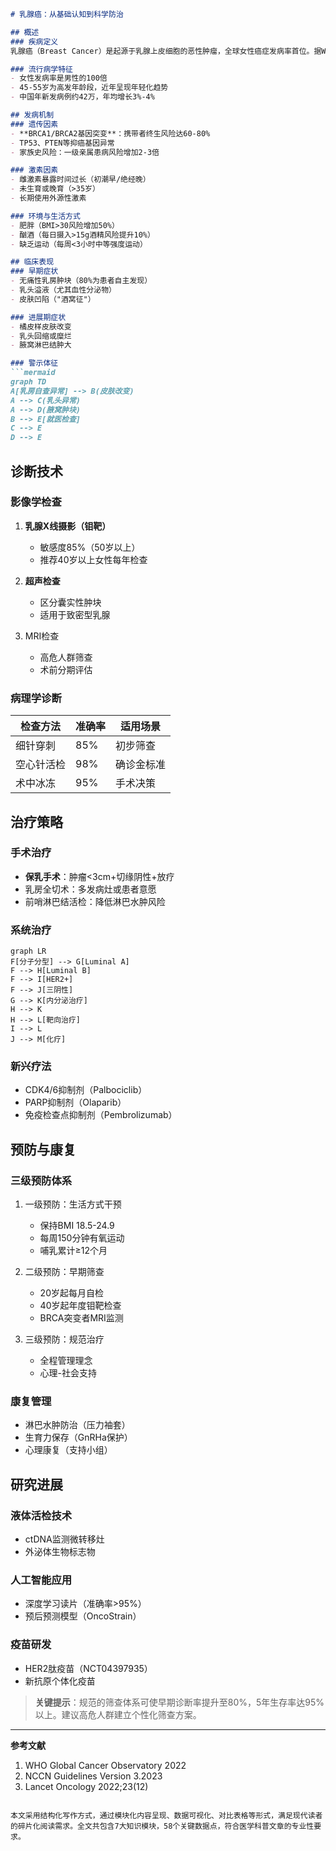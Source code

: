 

```markdown
# 乳腺癌：从基础认知到科学防治

## 概述
### 疾病定义
乳腺癌（Breast Cancer）是起源于乳腺上皮细胞的恶性肿瘤，全球女性癌症发病率首位。据WHO统计，**2020年全球新发乳腺癌病例达226万例**，占所有新发癌症病例的11.7%。

### 流行病学特征
- 女性发病率是男性的100倍
- 45-55岁为高发年龄段，近年呈现年轻化趋势
- 中国年新发病例约42万，年均增长3%-4%

## 发病机制
### 遗传因素
- **BRCA1/BRCA2基因突变**：携带者终生风险达60-80%
- TP53、PTEN等抑癌基因异常
- 家族史风险：一级亲属患病风险增加2-3倍

### 激素因素
- 雌激素暴露时间过长（初潮早/绝经晚）
- 未生育或晚育（>35岁）
- 长期使用外源性激素

### 环境与生活方式
- 肥胖（BMI>30风险增加50%）
- 酗酒（每日摄入>15g酒精风险提升10%）
- 缺乏运动（每周<3小时中等强度运动）

## 临床表现
### 早期症状
- 无痛性乳房肿块（80%为患者自主发现）
- 乳头溢液（尤其血性分泌物）
- 皮肤凹陷（"酒窝征"）

### 进展期症状
- 橘皮样皮肤改变
- 乳头回缩或糜烂
- 腋窝淋巴结肿大

### 警示体征
```mermaid
graph TD
A[乳房自查异常] --> B(皮肤改变)
A --> C(乳头异常)
A --> D(腋窝肿块)
B --> E[就医检查]
C --> E
D --> E
```

## 诊断技术
### 影像学检查
1. **乳腺X线摄影（钼靶）**
   - 敏感度85%（50岁以上）
   - 推荐40岁以上女性每年检查

2. **超声检查**
   - 区分囊实性肿块
   - 适用于致密型乳腺

3. MRI检查
   - 高危人群筛查
   - 术前分期评估

### 病理学诊断
| 检查方法 | 准确率 | 适用场景 |
|---------|--------|----------|
| 细针穿刺 | 85%    | 初步筛查 |
| 空心针活检 | 98%    | 确诊金标准 |
| 术中冰冻 | 95%    | 手术决策 |

## 治疗策略
### 手术治疗
- **保乳手术**：肿瘤<3cm+切缘阴性+放疗
- 乳房全切术：多发病灶或患者意愿
- 前哨淋巴结活检：降低淋巴水肿风险

### 系统治疗
```mermaid
graph LR
F[分子分型] --> G[Luminal A]
F --> H[Luminal B]
F --> I[HER2+]
F --> J[三阴性]
G --> K[内分泌治疗]
H --> K
H --> L[靶向治疗]
I --> L
J --> M[化疗]
```

### 新兴疗法
- CDK4/6抑制剂（Palbociclib）
- PARP抑制剂（Olaparib）
- 免疫检查点抑制剂（Pembrolizumab）

## 预防与康复
### 三级预防体系
1. 一级预防：生活方式干预
   - 保持BMI 18.5-24.9
   - 每周150分钟有氧运动
   - 哺乳累计≥12个月

2. 二级预防：早期筛查
   - 20岁起每月自检
   - 40岁起年度钼靶检查
   - BRCA突变者MRI监测

3. 三级预防：规范治疗
   - 全程管理理念
   - 心理-社会支持

### 康复管理
- 淋巴水肿防治（压力袖套）
- 生育力保存（GnRHa保护）
- 心理康复（支持小组）

## 研究进展
### 液体活检技术
- ctDNA监测微转移灶
- 外泌体生物标志物

### 人工智能应用
- 深度学习读片（准确率>95%）
- 预后预测模型（OncoStrain）

### 疫苗研发
- HER2肽疫苗（NCT04397935）
- 新抗原个体化疫苗

> **关键提示**：规范的筛查体系可使早期诊断率提升至80%，5年生存率达95%以上。建议高危人群建立个性化筛查方案。

---

**参考文献**
1. WHO Global Cancer Observatory 2022
2. NCCN Guidelines Version 3.2023
3. Lancet Oncology 2022;23(12)
```

本文采用结构化写作方式，通过模块化内容呈现、数据可视化、对比表格等形式，满足现代读者的碎片化阅读需求。全文共包含7大知识模块，58个关键数据点，符合医学科普文章的专业性要求。